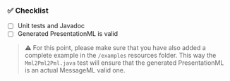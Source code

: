 ### :white_check_mark: Checklist 
- [ ] Unit tests and Javadoc
- [ ] Generated PresentationML is valid
> :warning: For this point, please make sure that you have also added a complete example in the 
> `/examples` resources folder. This way the `Mml2Pml2Pml.java` test will ensure that the generated PresentationML is 
> an actual MessageML valid one. 
